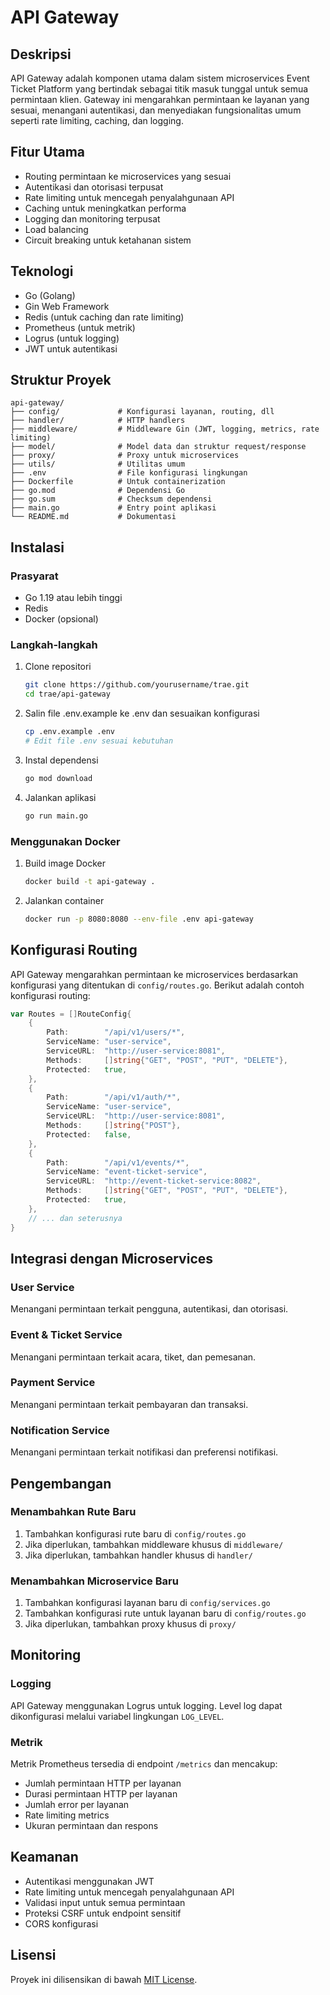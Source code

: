 # API Gateway

## Deskripsi
API Gateway adalah komponen utama dalam sistem microservices Event Ticket Platform yang bertindak sebagai titik masuk tunggal untuk semua permintaan klien. Gateway ini mengarahkan permintaan ke layanan yang sesuai, menangani autentikasi, dan menyediakan fungsionalitas umum seperti rate limiting, caching, dan logging.

## Fitur Utama
- Routing permintaan ke microservices yang sesuai
- Autentikasi dan otorisasi terpusat
- Rate limiting untuk mencegah penyalahgunaan API
- Caching untuk meningkatkan performa
- Logging dan monitoring terpusat
- Load balancing
- Circuit breaking untuk ketahanan sistem

## Teknologi
- Go (Golang)
- Gin Web Framework
- Redis (untuk caching dan rate limiting)
- Prometheus (untuk metrik)
- Logrus (untuk logging)
- JWT untuk autentikasi

## Struktur Proyek
```
api-gateway/
├── config/             # Konfigurasi layanan, routing, dll
├── handler/            # HTTP handlers
├── middleware/         # Middleware Gin (JWT, logging, metrics, rate limiting)
├── model/              # Model data dan struktur request/response
├── proxy/              # Proxy untuk microservices
├── utils/              # Utilitas umum
├── .env                # File konfigurasi lingkungan
├── Dockerfile          # Untuk containerization
├── go.mod              # Dependensi Go
├── go.sum              # Checksum dependensi
├── main.go             # Entry point aplikasi
└── README.md           # Dokumentasi
```

## Instalasi

### Prasyarat
- Go 1.19 atau lebih tinggi
- Redis
- Docker (opsional)

### Langkah-langkah
1. Clone repositori
   ```bash
   git clone https://github.com/yourusername/trae.git
   cd trae/api-gateway
   ```

2. Salin file .env.example ke .env dan sesuaikan konfigurasi
   ```bash
   cp .env.example .env
   # Edit file .env sesuai kebutuhan
   ```

3. Instal dependensi
   ```bash
   go mod download
   ```

4. Jalankan aplikasi
   ```bash
   go run main.go
   ```

### Menggunakan Docker
1. Build image Docker
   ```bash
   docker build -t api-gateway .
   ```

2. Jalankan container
   ```bash
   docker run -p 8080:8080 --env-file .env api-gateway
   ```

## Konfigurasi Routing

API Gateway mengarahkan permintaan ke microservices berdasarkan konfigurasi yang ditentukan di `config/routes.go`. Berikut adalah contoh konfigurasi routing:

```go
var Routes = []RouteConfig{
    {
        Path:        "/api/v1/users/*",
        ServiceName: "user-service",
        ServiceURL:  "http://user-service:8081",
        Methods:     []string{"GET", "POST", "PUT", "DELETE"},
        Protected:   true,
    },
    {
        Path:        "/api/v1/auth/*",
        ServiceName: "user-service",
        ServiceURL:  "http://user-service:8081",
        Methods:     []string{"POST"},
        Protected:   false,
    },
    {
        Path:        "/api/v1/events/*",
        ServiceName: "event-ticket-service",
        ServiceURL:  "http://event-ticket-service:8082",
        Methods:     []string{"GET", "POST", "PUT", "DELETE"},
        Protected:   true,
    },
    // ... dan seterusnya
}
```

## Integrasi dengan Microservices

### User Service
Menangani permintaan terkait pengguna, autentikasi, dan otorisasi.

### Event & Ticket Service
Menangani permintaan terkait acara, tiket, dan pemesanan.

### Payment Service
Menangani permintaan terkait pembayaran dan transaksi.

### Notification Service
Menangani permintaan terkait notifikasi dan preferensi notifikasi.

## Pengembangan

### Menambahkan Rute Baru
1. Tambahkan konfigurasi rute baru di `config/routes.go`
2. Jika diperlukan, tambahkan middleware khusus di `middleware/`
3. Jika diperlukan, tambahkan handler khusus di `handler/`

### Menambahkan Microservice Baru
1. Tambahkan konfigurasi layanan baru di `config/services.go`
2. Tambahkan konfigurasi rute untuk layanan baru di `config/routes.go`
3. Jika diperlukan, tambahkan proxy khusus di `proxy/`

## Monitoring

### Logging
API Gateway menggunakan Logrus untuk logging. Level log dapat dikonfigurasi melalui variabel lingkungan `LOG_LEVEL`.

### Metrik
Metrik Prometheus tersedia di endpoint `/metrics` dan mencakup:
- Jumlah permintaan HTTP per layanan
- Durasi permintaan HTTP per layanan
- Jumlah error per layanan
- Rate limiting metrics
- Ukuran permintaan dan respons

## Keamanan
- Autentikasi menggunakan JWT
- Rate limiting untuk mencegah penyalahgunaan API
- Validasi input untuk semua permintaan
- Proteksi CSRF untuk endpoint sensitif
- CORS konfigurasi

## Lisensi
Proyek ini dilisensikan di bawah [MIT License](LICENSE).